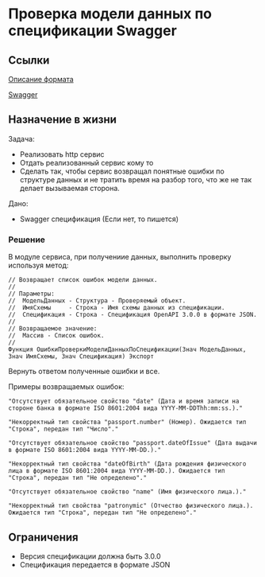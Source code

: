 # Проверка модели данных по спецификации Swagger

## Ссылки

[Описание формата](https://github.com/OAI/OpenAPI-Specification/blob/main/versions/3.0.0.md)

[Swagger](https://swagger.io/)

## Назначение в жизни

Задача:

* Реализовать http сервис
* Отдать реализованный сервис кому то
* Сделать так, чтобы сервис возвращал понятные ошибки по структуре данных и не тратить время на разбор того, что же не так делает вызываемая сторона.

Дано:

* Swagger спецификация (Если нет, то пишется)

### Решение

В модуле сервиса, при получениие данных, выполнить проверку используя метод:

```bsl
// Возвращает список ошибок модели данных.
//
// Параметры:
//  МодельДанных - Структура - Проверяемый объект.
//  ИмяСхемы     - Строка - Имя схемы данных из спецификации.
//  Спецификация - Строка - Спецификация OpenAPI 3.0.0 в формате JSON.
// 
// Возвращаемое значение:
//  Массив - Список ошибок.
//
Функция ОшибкиПроверкиМоделиДанныхПоСпецификации(Знач МодельДанных, Знач ИмяСхемы, Знач Спецификация) Экспорт
```

Вернуть ответом полученные ошибки и все.

Примеры возвращаемых ошибок:

```bsl
"Отсутствует обязательное свойство "date" (Дата и время записи на стороне банка в формате ISO 8601:2004 вида YYYY-MM-DDThh:mm:ss.)."

"Некорректный тип свойства "passport.number" (Номер). Ожидается тип "Строка", передан тип "Число"."

"Отсутствует обязательное свойство "passport.dateOfIssue" (Дата выдачи в формате ISO 8601:2004 вида YYYY-MM-DD.)."

"Некорректный тип свойства "dateOfBirth" (Дата рождения физического лица в формате ISO 8601:2004 вида YYYY-MM-DD.). Ожидается тип "Строка", передан тип "Не определено"."

"Отсутствует обязательное свойство "name" (Имя физического лица.)."

"Некорректный тип свойства "patronymic" (Отчество физического лица.). Ожидается тип "Строка", передан тип "Не определено"."
```

## Ограничения

* Версия спецификации должна быть 3.0.0
* Спецификация передается в формате JSON
